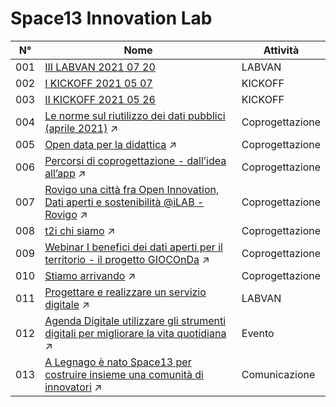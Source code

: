 # Space13 Innovation Lab

N°  | Nome | Attività
------------ | ------------ | -------------
001 | [III LABVAN 2021 07 20](https://github.com/space13legnago/Innovazione/blob/main/001%20III%20LABVAN%202021%2007%2020/001_t2i_B1_%20III_LABVAN_2021_07_20.pdf) | LABVAN
002 | [I KICKOFF 2021 05 07](https://github.com/space13legnago/Innovazione/blob/main/002%20I%20KICKOFF%202021%2005%2007/002_t2i_B1_I_KICK%20OFF_2021_05_07.pdf) | KICKOFF
003 | [II KICKOFF 2021 05 26](https://github.com/space13legnago/Innovazione/blob/main/003%20II%20KICKOFF%202021%2005%2026/003_t2i_B1_II_KICKOFF_2021_05_26.pdf) | KICKOFF
004 | [Le norme sul riutilizzo dei dati pubblici (aprile 2021)](https://www.youtube.com/watch?v=PE2bdkIlstQ) :arrow_upper_right: | Coprogettazione
005 | [Open data per la didattica](https://www.youtube.com/watch?v=Jabehnku8LU) :arrow_upper_right: | Coprogettazione
006 | [Percorsi di coprogettazione - dall’idea all’app](https://www.youtube.com/watch?v=g4LNr4Eqfas) :arrow_upper_right: | Coprogettazione
007 | [Rovigo una città fra Open Innovation, Dati aperti e sostenibilità @iLAB -Rovigo](https://www.youtube.com/watch?v=eJ3fE1n6ukA) :arrow_upper_right: | Coprogettazione
008 | [t2i chi siamo](https://www.youtube.com/watch?v=oZbQR1W27fM) :arrow_upper_right: | Coprogettazione
009 | [Webinar I benefici dei dati aperti per il territorio - il progetto GIOCOnDa](https://www.youtube.com/watch?v=ArZloMcSJxA) :arrow_upper_right: | Coprogettazione
010 | [Stiamo arrivando](https://www.youtube.com/watch?v=W66cx0DdixM) :arrow_upper_right: | Coprogettazione
011 | [Progettare e realizzare un servizio digitale](https://www.youtube.com/watch?v=CEIQujMOc1U) :arrow_upper_right: | LABVAN
012 | [Agenda Digitale utilizzare gli strumenti digitali per migliorare la vita quotidiana](https://www.youtube.com/watch?v=LrH2mmC9VtU) :arrow_upper_right: | Evento
013 | [A Legnago è nato Space13 per costruire insieme una comunità di innovatori](https://www.youtube.com/watch?v=hMDSNTd_CPE) :arrow_upper_right: | Comunicazione
